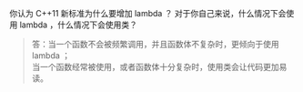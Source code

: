 你认为 C++11 新标准为什么要增加 lambda ？
对于你自己来说，什么情况下会使用 lambda ，什么情况下会使用类？

> 答：当一个函数不会被频繁调用，并且函数体不复杂时，更倾向于使用 lambda ；  
> 当一个函数经常被使用，或者函数体十分复杂时，使用类会让代码更加易读。
